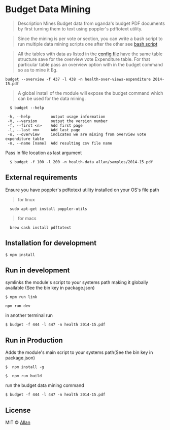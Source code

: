 # Budget Data Mining
> Description
  Mines Budget data from uganda's budget PDF documents by first turning them
  to text using poppler's pdftotext utility.

> Since the mining is per vote or section, you can write a bash script to run multiple
  data mining scripts one after the other see [bash script](https://github.com/epicallan/uganda-budget-data/blob/master/samples/bash)

> All the tables with data as listed in the [config file](https://github.com/epicallan/uganda-budget-data/blob/master/src/config.js)
  have the same table structure save for the overview vote Expenditure table.
  For that particular table pass an overview option
  with in the budget command so as to mine it Eg.
  ```
  budget --overview -f 437 -l 438 -n health-over-views-expenditure 2014-15.pdf
  ```
> A global install of the module will expose the budget command which can be used for
  the data mining.
  ```
    $ budget --help
  ```
  ```
   -h, --help         output usage information
   -V, --version      output the version number
   -f, --first <n>    Add first page
   -l, --last <n>     Add last page
   -o, --overview     indicates we are mining from overview vote expenditure table
   -n, --name [name]  Add resulting csv file name
  ```

  Pass in file location as last argument

  ```
    $ budget -f 100 -l 200 -n health-data allan/samples/2014-15.pdf
  ```

## External requirements

Ensure you have poppler's pdftotext utility installed on your OS's file path
>for linux

```
  sudo apt-get install poppler-utils
```

>for macs

```
  brew cask install pdftotext
```  

## Installation for development
```
$ npm install
```
## Run in development
symlinks the module's script to your systems path making it globally available (See the bin key in package.json)

```
$ npm run link
```

```
npm run dev
```
in another terminal run
```
$ budget -f 444 -l 447 -n health 2014-15.pdf
```

## Run in Production
Adds the module's main script to your systems path(See the bin key in package.json)
```
$  npm install -g
```

```
$  npm run build
```

run the budget data mining command
```
$ budget -f 444 -l 447 -n health 2014-15.pdf
  ```
## License
MIT © [Allan](http://github.com/epicallan)
